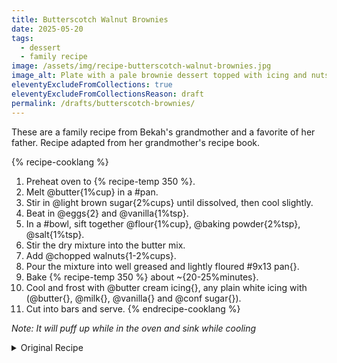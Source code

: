 ```yaml
---
title: Butterscotch Walnut Brownies
date: 2025-05-20
tags:
  - dessert
  - family recipe
image: /assets/img/recipe-butterscotch-walnut-brownies.jpg
image_alt: Plate with a pale brownie dessert topped with icing and nuts visible inside. A pan is visible behind.
eleventyExcludeFromCollections: true
eleventyExcludeFromCollectionsReason: draft
permalink: /drafts/butterscotch-brownies/
---
```


These are a family recipe from Bekah's grandmother and a favorite of her father.
Recipe adapted from her grandmother's recipe book.

{% recipe-cooklang %}
1. Preheat oven to {% recipe-temp 350 %}.
1. Melt @butter{1%cup} in a #pan.
1. Stir in @light brown sugar{2%cups} until dissolved, then cool slightly.
1. Beat in @eggs{2} and @vanilla{1%tsp}.
1. In a #bowl, sift together @flour{1%cup}, @baking powder{2%tsp}, @salt{1%tsp}.
1. Stir the dry mixture into the butter mix.
1. Add @chopped walnuts{1-2%cups}.
1. Pour the mixture into well greased and lightly floured #9x13 pan{}.
1. Bake {% recipe-temp 350 %} about ~{20-25%minutes}.
1. Cool and frost with @butter cream icing{}, any plain white icing with (@butter{}, @milk{}, @vanilla{} and @conf sugar{}).
1. Cut into bars and serve.
{% endrecipe-cooklang %}

_Note: It will puff up while in the oven and sink while cooling_


<details>
<summary>Original Recipe</summary>
<blockquote>
{% markdownify %}
## Butterscotch Brownies

People always go nuts over these. I usually make a pan of these and a pan of chocolate if I have people in or am going to take dessert someplace. These always go first, right Paul? Incidentally, this is light but oh the joy of - and of course, I doubled your pleasure and taste.

Melt in a pan:

- 1 c. butter-use half oleo
  Stir in until dissolved:
- 2 c. light brown sugar
  Cool slightly. Beat in:
- 2 eggs
- 1 tsp vanilla
  Sift together:
- 1 c. flour
- 2 tsp bak pow
- 1 tsp salt
Stir into butter mix.
Add ½ to 2 cups chopped walnuts.
Pour into well greased and lightly floured 9x13 pan. Bake 350° about 20-25 min. Cool and frost with butter cream icing, any plain white icing with butter, milk, vanilla and conf sugar. Cut into bars and serve. So good. Note: It puffs up a great mound on top when it is baking and looks weird, but that goes down when it is removed from the oven. Smells good when it is in the oven!
{% endmarkdownify %}
</blockquote>
</details>
